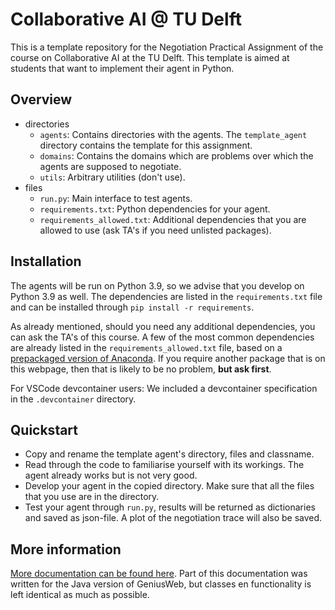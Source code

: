 # Collaborative AI @ TU Delft
This is a template repository for the Negotiation Practical Assignment of the course on Collaborative AI at the TU Delft. This template is aimed at students that want to implement their agent in Python.

## Overview
- directories
    - `agents`: Contains directories with the agents. The `template_agent` directory contains the template for this assignment.
    - `domains`: Contains the domains which are problems over which the agents are supposed to negotiate.
    - `utils`: Arbitrary utilities (don't use).
- files
    - `run.py`: Main interface to test agents.
    - `requirements.txt`: Python dependencies for your agent.
    - `requirements_allowed.txt`: Additional dependencies that you are allowed to use (ask TA's if you need unlisted packages).

## Installation
The agents will be run on Python 3.9, so we advise that you develop on Python 3.9 as well. The dependencies are listed in the `requirements.txt` file and can be installed through `pip install -r requirements`.

As already mentioned, should you need any additional dependencies, you can ask the TA's of this course. A few of the most common dependencies are already listed in the `requirements_allowed.txt` file, based on a [prepackaged version of Anaconda](https://docs.anaconda.com/anaconda/packages/py3.9_linux-64/). If you require another package that is on this webpage, then that is likely to be no problem, **but ask first**.

For VSCode devcontainer users: We included a devcontainer specification in the `.devcontainer` directory.

## Quickstart
- Copy and rename the template agent's directory, files and classname.
- Read through the code to familiarise yourself with its workings. The agent already works but is not very good.
- Develop your agent in the copied directory. Make sure that all the files that you use are in the directory.
- Test your agent through `run.py`, results will be returned as dictionaries and saved as json-file. A plot of the negotiation trace will also be saved.

## More information
[More documentation can be found here](https://tracinsy.ewi.tudelft.nl/pubtrac/GeniusWebPython/wiki/WikiStart). Part of this documentation was written for the Java version of GeniusWeb, but classes en functionality is left identical as much as possible.
